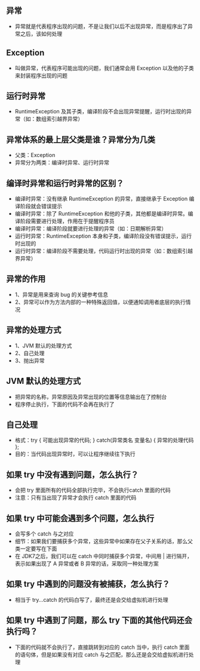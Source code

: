 ## 异常
* 异常就是代表程序出现的问题，不是让我们以后不出现异常，而是程序出了异常之后，该如何处理

## Exception
* 叫做异常，代表程序可能出现的问题，我们通常会用 Exception 以及他的子类来封装程序出现的问题

## 运行时异常
* RuntimeException 及其子类，编译阶段不会出现异常提醒，运行时出现的异常（如：数组索引越界异常）

## 异常体系的最上层父类是谁？异常分为几类
* 父类：Exception
* 异常分为两类：编译时异常、运行时异常

## 编译时异常和运行时异常的区别？
* 编译时异常：没有继承 RuntimeException 的异常，直接继承于 Exception 编译阶段就会错误提示
* 编译时异常：除了 RuntimeException 和他的子类，其他都是编译时异常。编译阶段需要进行处理，作用在于提醒程序员
* 编译时异常：编译阶段就要进行处理的异常（如：日期解析异常）
* 运行时异常：RuntimeException 本身和子类，编译阶段没有错误提示，运行时出现的
* 运行时异常：编译阶段不需要处理，代码运行时出现的异常（如：数组索引越界异常）

## 异常的作用
* 1、异常是用来查询 bug 的关键参考信息
* 2、异常可以作为方法内部的一种特殊返回值，以便通知调用者底层的执行情况

## 异常的处理方式
* 1、JVM 默认的处理方式
* 2、自己处理
* 3、抛出异常

## JVM 默认的处理方式
* 把异常的名称，异常原因及异常出现的位置等信息输出在了控制台
* 程序停止执行，下面的代码不会再在执行了

## 自己处理
* 格式：try { 可能出现异常的代码; } catch(异常类名 变量名) { 异常的处理代码 };
* 目的：当代码出现异常时，可以让程序继续往下执行

## 如果 try 中没有遇到问题，怎么执行？
* 会把 try 里面所有的代码全部执行完毕，不会执行catch 里面的代码
* 注意：只有当出现了异常才会执行 catch 里面的代码

## 如果 try 中可能会遇到多个问题，怎么执行
* 会写多个 catch 与之对应
* 细节：如果我们要捕获多个异常，这些异常中如果存在父子关系的话，那么父类一定要写在下面
* 在 JDK7之后，我们可以在 catch 中同时捕获多个异常，中间用 | 进行隔开，表示如果出现了 A 异常或者 B 异常的话，采取同一种处理方案

## 如果 try 中遇到的问题没有被捕获，怎么执行？
* 相当于 try...catch 的代码白写了，最终还是会交给虚拟机进行处理

## 如果 try 中遇到了问题，那么 try 下面的其他代码还会执行吗？
* 下面的代码就不会执行了，直接跳转到对应的 catch 当中，执行 catch 里面的语句体，但是如果没有对应 catch 与之匹配，那么还是会交给虚拟机进行处理